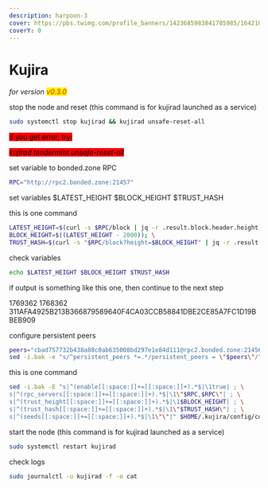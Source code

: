 ```yaml
---
description: harpoon-3
cover: https://pbs.twimg.com/profile_banners/1423685983841705985/1642107091/1500x500
coverY: 0
---
```


# Kujira

_for version <mark style="color:red;">v0.3.0</mark>_

stop the node and reset (this command is for kujirad launched as a service)

```bash
sudo systemctl stop kujirad && kujirad unsafe-reset-all
```

<mark style="background-color:red;">if you get error, try:</mark>

_<mark style="background-color:red;">kujirad tendermint unsafe-reset-all</mark>_

set variable to bonded.zone RPC

```bash
RPC="http://rpc2.bonded.zone:21457"
```

set variables $LATEST\_HEIGHT $BLOCK\_HEIGHT $TRUST\_HASH

this is one command

```bash
LATEST_HEIGHT=$(curl -s $RPC/block | jq -r .result.block.header.height); \
BLOCK_HEIGHT=$((LATEST_HEIGHT - 2000)); \
TRUST_HASH=$(curl -s "$RPC/block?height=$BLOCK_HEIGHT" | jq -r .result.block_id.hash)
```

check variables

```bash
echo $LATEST_HEIGHT $BLOCK_HEIGHT $TRUST_HASH
```

if output is something like this one, then continue to the next step

1769362 1768362 311AFA4925B213B366879589640F4CA03CCB58841DBE2CE85A7FC1D19BBEB909

configure persistent peers

```bash
peers="cbad757732b438a88c0ab635008bd297e1e84d111@rpc2.bonded.zone:21456"
sed -i.bak -e "s/^persistent_peers *=.*/persistent_peers = \"$peers\"/" $HOME/.kujira/config/config.toml
```

this is one command

```bash
sed -i.bak -E "s|^(enable[[:space:]]+=[[:space:]]+).*$|\1true| ; \
s|^(rpc_servers[[:space:]]+=[[:space:]]+).*$|\1\"$RPC,$RPC\"| ; \
s|^(trust_height[[:space:]]+=[[:space:]]+).*$|\1$BLOCK_HEIGHT| ; \
s|^(trust_hash[[:space:]]+=[[:space:]]+).*$|\1\"$TRUST_HASH\"| ; \
s|^(seeds[[:space:]]+=[[:space:]]+).*$|\1\"\"|" $HOME/.kujira/config/config.toml
```

start the node (this command is for kujirad launched as a service)

```bash
sudo systemctl restart kujirad
```

check logs

```bash
sudo journalctl -u kujirad -f -o cat
```
